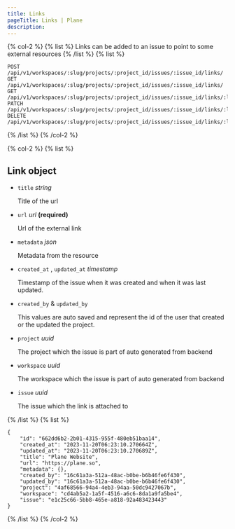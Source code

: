 ```yaml
---
title: Links
pageTitle: Links | Plane
description:
---
```


{% col-2 %}
{% list %}
Links can be added to an issue to point to some external resources
{% /list %}
{% list %}

```
POST   /api/v1/workspaces/:slug/projects/:project_id/issues/:issue_id/links/
GET    /api/v1/workspaces/:slug/projects/:project_id/issues/:issue_id/links/
GET    /api/v1/workspaces/:slug/projects/:project_id/issues/:issue_id/links/:link_id/
PATCH  /api/v1/workspaces/:slug/projects/:project_id/issues/:issue_id/links/:link_id/
DELETE /api/v1/workspaces/:slug/projects/:project_id/issues/:issue_id/links/:link_id/
```

{% /list %}
{% /col-2 %}

{% col-2 %}
{% list %}

## Link object

- `title` _string_

  Title of the url

- `url` _url_ **(required)**

  Url of the external link

- `metadata` _json_

  Metadata from the resource

- `created_at` , `updated_at` _timestamp_

  Timestamp of the issue when it was created and when it was last updated.

- `created_by` & `updated_by`

  This values are auto saved and represent the id of the user that created or the updated the project.

- `project` _uuid_

  The project which the issue is part of auto generated from backend

- `workspace` _uuid_

  The workspace which the issue is part of auto generated from backend

- `issue` _uuid_

  The issue which the link is attached to

{% /list %}
{% list %}

```
{
	"id": "662dd6b2-2b01-4315-955f-480eb51baa14",
	"created_at": "2023-11-20T06:23:10.270664Z",
	"updated_at": "2023-11-20T06:23:10.270689Z",
	"title": "Plane Website",
	"url": "https://plane.so",
	"metadata": {},
	"created_by": "16c61a3a-512a-48ac-b0be-b6b46fe6f430",
	"updated_by": "16c61a3a-512a-48ac-b0be-b6b46fe6f430",
	"project": "4af68566-94a4-4eb3-94aa-50dc9427067b",
	"workspace": "cd4ab5a2-1a5f-4516-a6c6-8da1a9fa5be4",
	"issue": "e1c25c66-5bb8-465e-a818-92a483423443"
}
```

{% /list %}
{% /col-2 %}

